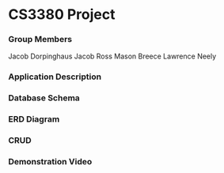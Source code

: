 # CS3380 Project
### Group Members
Jacob Dorpinghaus
Jacob Ross
Mason Breece
Lawrence Neely

### Application Description

### Database Schema

### ERD Diagram

### CRUD

### Demonstration Video
